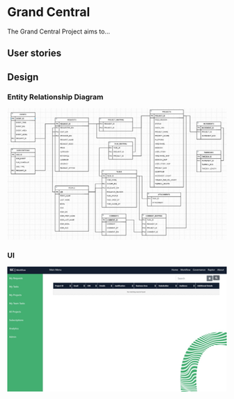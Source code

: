 # Grand Central

The Grand Central Project aims to...

## User stories

## Design

### Entity Relationship Diagram

![ERD](specs/erd.jpg)

### UI

![UI](specs/ui.jpg)
